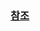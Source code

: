 ### [참조](https://code.tutsplus.com/tutorials/android-from-scratch-understanding-adapters-and-adapter-views--cms-26646)